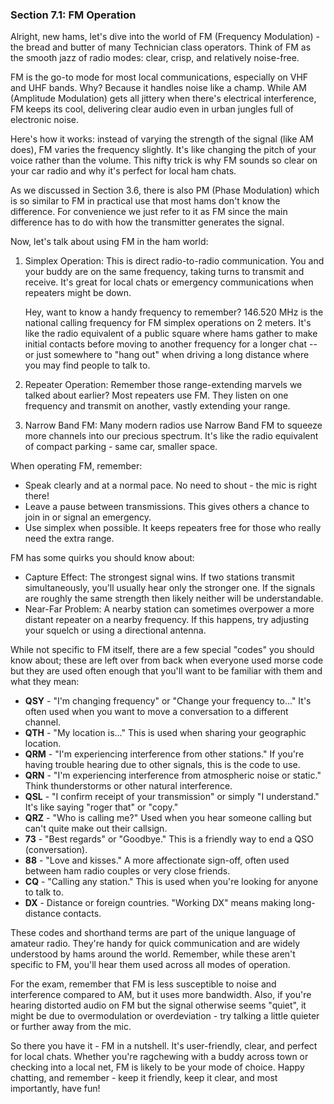 
### Section 7.1: FM Operation

Alright, new hams, let's dive into the world of FM (Frequency Modulation) - the bread and butter of many Technician class operators. Think of FM as the smooth jazz of radio modes: clear, crisp, and relatively noise-free.

FM is the go-to mode for most local communications, especially on VHF and UHF bands. Why? Because it handles noise like a champ. While AM (Amplitude Modulation) gets all jittery when there's electrical interference, FM keeps its cool, delivering clear audio even in urban jungles full of electronic noise.

Here's how it works: instead of varying the strength of the signal (like AM does), FM varies the frequency slightly. It's like changing the pitch of your voice rather than the volume. This nifty trick is why FM sounds so clear on your car radio and why it's perfect for local ham chats.

As we discussed in Section 3.6, there is also PM (Phase Modulation) which is so similar to FM in practical use that most hams don't know the difference. For convenience we just refer to it as FM since the main difference has to do with how the transmitter generates the signal.

Now, let's talk about using FM in the ham world:

1. Simplex Operation: This is direct radio-to-radio communication. You and your buddy are on the same frequency, taking turns to transmit and receive. It's great for local chats or emergency communications when repeaters might be down.
   
   Hey, want to know a handy frequency to remember? 146.520 MHz is the national calling frequency for FM simplex operations on 2 meters. It's like the radio equivalent of a public square where hams gather to make initial contacts before moving to another frequency for a longer chat -- or just somewhere to "hang out" when driving a long distance where you may find people to talk to.

2. Repeater Operation: Remember those range-extending marvels we talked about earlier? Most repeaters use FM. They listen on one frequency and transmit on another, vastly extending your range.

3. Narrow Band FM: Many modern radios use Narrow Band FM to squeeze more channels into our precious spectrum. It's like the radio equivalent of compact parking - same car, smaller space.

When operating FM, remember:
- Speak clearly and at a normal pace. No need to shout - the mic is right there!
- Leave a pause between transmissions. This gives others a chance to join in or signal an emergency.
- Use simplex when possible. It keeps repeaters free for those who really need the extra range.

FM has some quirks you should know about:
- Capture Effect: The strongest signal wins. If two stations transmit simultaneously, you'll usually hear only the stronger one. If the signals are roughly the same strength then likely neither will be understandable.
- Near-Far Problem: A nearby station can sometimes overpower a more distant repeater on a nearby frequency. If this happens, try adjusting your squelch or using a directional antenna.

While not specific to FM itself, there are a few special "codes" you should know about; these are left over from back when everyone used morse code but they are used often enough that you'll want to be familiar with them and what they mean:

* **QSY** - "I'm changing frequency" or "Change your frequency to..." It's often used when you want to move a conversation to a different channel.
* **QTH** - "My location is..." This is used when sharing your geographic location.
* **QRM** - "I'm experiencing interference from other stations." If you're having trouble hearing due to other signals, this is the code to use.
* **QRN** - "I'm experiencing interference from atmospheric noise or static." Think thunderstorms or other natural interference.
* **QSL** - "I confirm receipt of your transmission" or simply "I understand." It's like saying "roger that" or "copy."
* **QRZ** - "Who is calling me?" Used when you hear someone calling but can't quite make out their callsign.
* **73** - "Best regards" or "Goodbye." This is a friendly way to end a QSO (conversation).
* **88** - "Love and kisses." A more affectionate sign-off, often used between ham radio couples or very close friends.
* **CQ** - "Calling any station." This is used when you're looking for anyone to talk to.
* **DX** - Distance or foreign countries. "Working DX" means making long-distance contacts.

These codes and shorthand terms are part of the unique language of amateur radio. They're handy for quick communication and are widely understood by hams around the world. Remember, while these aren't specific to FM, you'll hear them used across all modes of operation.

For the exam, remember that FM is less susceptible to noise and interference compared to AM, but it uses more bandwidth. Also, if you're hearing distorted audio on FM but the signal otherwise seems "quiet", it might be due to overmodulation or overdeviation - try talking a little quieter or further away from the mic.

So there you have it - FM in a nutshell. It's user-friendly, clear, and perfect for local chats. Whether you're ragchewing with a buddy across town or checking into a local net, FM is likely to be your mode of choice. Happy chatting, and remember - keep it friendly, keep it clear, and most importantly, have fun!
